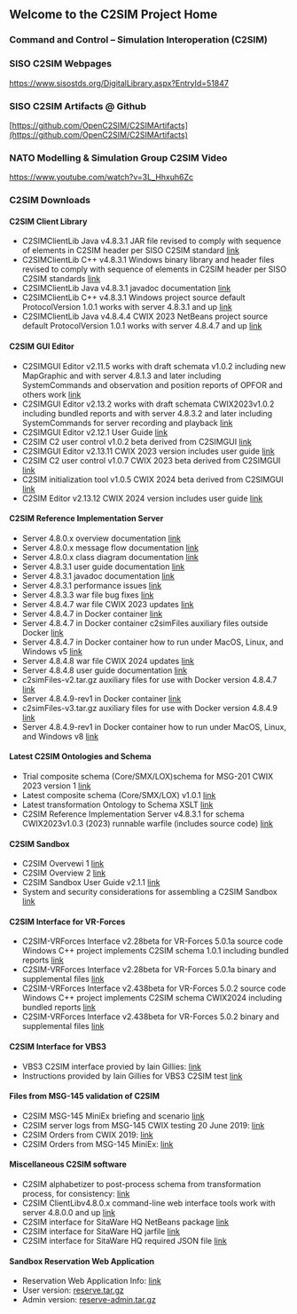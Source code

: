 ## Welcome to the C2SIM Project Home

### Command and Control – Simulation Interoperation (C2SIM)

### SISO C2SIM Webpages
https://www.sisostds.org/DigitalLibrary.aspx?EntryId=51847 

### SISO C2SIM Artifacts @ Github
[https://github.com/OpenC2SIM/C2SIMArtifacts](https://github.com/OpenC2SIM/C2SIMArtifacts)

### NATO Modelling & Simulation Group C2SIM Video
https://www.youtube.com/watch?v=3L_Hhxuh6Zc

### C2SIM Downloads
#### C2SIM Client Library
- C2SIMClientLib Java v4.8.3.1 JAR file revised to comply with sequence of elements in C2SIM header per SISO C2SIM standard [link](https://github.com/OpenC2SIM/OpenC2SIM.github.io/blob/master/C2SIMClientLibv4.8.3.1.zip) 
- C2SIMClientLib C++ v4.8.3.1 Windows binary library and header files revised to comply with sequence of elements in C2SIM header per SISO C2SIM standards [link](https://github.com/OpenC2SIM/OpenC2SIM.github.io/blob/master/C%2B%2BC2SIMClientLibBinaryv4.8.3.1.zip) 
- C2SIMClientLib Java v4.8.3.1 javadoc documentation [link](https://github.com/OpenC2SIM/OpenC2SIM.github.io/blob/master/C2SIMClient_Libv4.8.3.1-javadoc.zip)
- C2SIMClientLib C++ v4.8.3.1 Windows project source default ProtocolVersion 1.0.1 works with server 4.8.3.1 and up [link](https://github.com/OpenC2SIM/OpenC2SIM.github.io/blob/master/C%2B%2BC2SIMClientLibv4.8.3.1.zip)
- C2SIMClientLib Java v4.8.4.4 CWIX 2023 NetBeans project source default ProtocolVersion 1.0.1 works with server 4.8.4.7 and up [link](https://github.com/OpenC2SIM/https---github.com-OpenC2SIM-MSG201CWIX/blob/main/C2SIMClientLibv4.8.4.4.zip)

#### C2SIM GUI Editor
- C2SIMGUI Editor v2.11.5 works with draft schemata v1.0.2 including new MapGraphic and with server 4.8.1.3 and later including SystemCommands and observation and position reports of OPFOR and others work [link](https://github.com/OpenC2SIM/OpenC2SIM.github.io/blob/master/C2SIMGUIv2.11.5.zip)
- C2SIMGUI Editor v2.13.2 works with draft schemata CWIX2023v1.0.2 including bundled reports and with server 4.8.3.2 and later including SystemCommands for server recording and playback [link](https://github.com/OpenC2SIM/OpenC2SIM.github.io/blob/master/C2SIMGUIv2.13.2.zip)
- C2SIMGUI Editor v2.12.1 User Guide [link](https://github.com/OpenC2SIM/OpenC2SIM.github.io/blob/master/C2SIMGUI_User_Guide_v2.12.1.pdf)
- C2SIM C2 user control v1.0.2 beta derived from C2SIMGUI [link](https://github.com/OpenC2SIM/OpenC2SIM.github.io/blob/master/C2SIMcontrolv1.0.2.zip)
- C2SIMGUI Editor v2.13.11 CWIX 2023 version includes user guide [link](https://github.com/OpenC2SIM/https---github.com-OpenC2SIM-MSG201CWIX/blob/main/C2SIMGUIv2.13.11.zip)
- C2SIM C2 user control v1.0.7 CWIX 2023 beta derived from C2SIMGUI [link](https://github.com/OpenC2SIM/https---github.com-OpenC2SIM-MSG201CWIX/blob/main/C2SIMcontrolv1.0.7.zip)
- C2SIM initialization tool v1.0.5 CWIX 2024 beta derived from C2SIMGUI [link](https://cloud.c4i.gmu.edu/index.php/s/pdNY5NWfrF8CJjb)
- C2SIM Editor v2.13.12 CWIX 2024 version includes user guide [link](https://cloud.c4i.gmu.edu/index.php/s/WFPyBEjW3pxDgfq)

#### C2SIM Reference Implementation Server
- Server 4.8.0.x overview documentation [link](https://github.com/OpenC2SIM/OpenC2SIM.github.io/blob/master/MSCOE_Server-22May.pdf)
- Server 4.8.0.x message flow documentation [link](https://github.com/OpenC2SIM/OpenC2SIM.github.io/blob/master/C2SIM%20Server%20Message%20Flow_20200325.pdf)
- Server 4.8.0.x class diagram documentation [link](https://github.com/OpenC2SIM/OpenC2SIM.github.io/blob/master/C2SIM_Server_UML.pdf)
- Server 4.8.3.1 user guide documentation [link](https://github.com/OpenC2SIM/OpenC2SIM.github.io/blob/master/C2SIMServerReferenceImplementationDocumentation4.8.3.1.pdf)
- Server 4.8.3.1 javadoc documentation [link](https://github.com/OpenC2SIM/OpenC2SIM.github.io/blob/master/C2SIMServerv4.8.3.1-apidocs.zip)
- Server 4.8.3.1 performance issues [link](https://github.com/OpenC2SIM/OpenC2SIM.github.io/blob/master/C2SIM_Server_Performance_CWIX22.pdf)
- Server 4.8.3.3 war file bug fixes [link](https://github.com/OpenC2SIM/OpenC2SIM.github.io/blob/master/C2SIMServer%23%234.8.3.3.war)
- Server 4.8.4.7 war file CWIX 2023 updates [link](https://github.com/OpenC2SIM/https---github.com-OpenC2SIM-MSG201CWIX/blob/main/C2SIMServer%23%234.8.4.7.war)
- Server 4.8.4.7 in Docker container [link](https://github.com/OpenC2SIM/https---github.com-OpenC2SIM-MSG201CWIX/blob/main/c2sim-docker-4.8.4.7.tar.gz)
- Server 4.8.4.7 in Docker container c2simFiles auxiliary files outside Docker [link](https://cloud.c4i.gmu.edu/index.php/s/msyQmZbbsgEKEdM)
- Server 4.8.4.7 in Docker container how to run under MacOS, Linux, and Windows v5 [link](https://github.com/OpenC2SIM/https---github.com-OpenC2SIM-MSG201CWIX/blob/main/configure_docker_C2SIM_server_v6.pdf)
- Server 4.8.4.8 war file CWIX 2024 updates [link](https://cloud.c4i.gmu.edu/index.php/s/f3bJ3Gn29LXyZiY)
- Server 4.8.4.8 user guide documentation [link](https://github.com/OpenC2SIM/https---github.com-OpenC2SIM-MSG201CWIX/blob/main/C2SIM_Server_Reference_Implementation_Documentation_4.8.4.8.pdf)
- c2simFiles-v2.tar.gz auxiliary files for use with Docker version 4.8.4.7 [link](https://cloud.c4i.gmu.edu/index.php/s/4JYXzJCZWdPgP4s)
- Server 4.8.4.9-rev1 in Docker container [link](https://cloud.c4i.gmu.edu/index.php/s/L7wyQ9skwB9Bp6P)
- c2simFiles-v3.tar.gz auxiliary files for use with Docker version 4.8.4.9 [link](https://cloud.c4i.gmu.edu/index.php/s/jKyEDN2nWqsmwHF)
- Server 4.8.4.9-rev1 in Docker container how to run under MacOS, Linux, and Windows v8 [link](https://cloud.c4i.gmu.edu/index.php/s/eyyYSSZWRYJwJfi)

#### Latest C2SIM Ontologies and Schema
- Trial composite schema (Core/SMX/LOX)schema for MSG-201 CWIX 2023 version 1 [link](https://github.com/OpenC2SIM/OpenC2SIM.github.io/blob/master/C2SIM_SMX_LOX_CWIX2023v2.xsd)
- Latest composite schema (Core/SMX/LOX) v1.0.1 [link](https://github.com/OpenC2SIM/OpenC2SIM.github.io/blob/master/C2SIM_SMX_LOX_V1.0.1.xsd)
- Latest transformation Ontology to Schema XSLT [link](https://github.com/OpenC2SIM/OpenC2SIM.github.io/blob/master/C2SIMOntologyToC2SIMSchemaV1.0.1.xslt)
- C2SIM Reference Implementation Server v4.8.3.1 for schema CWIX2023v1.0.3 (2023) runnable warfile (includes source code) [link](https://github.com/OpenC2SIM/OpenC2SIM.github.io/blob/master/C2SIMServer%23%234.8.3.1.war)

#### C2SIM Sandbox
- C2SIM Overvewi 1 [link](https://github.com/OpenC2SIM/OpenC2SIM.github.io/blob/master/C2SIMoverview2%2Cpdf.pdf)
- C2SIM Overview 2 [link](https://github.com/OpenC2SIM/OpenC2SIM.github.io/blob/master/C2SIM-Overview1.pdf)
- C2SIM Sandbox User Guide v2.1.1 [link](https://github.com/OpenC2SIM/OpenC2SIM.github.io/blob/master/C2SIM%20SandBox%20User%20Guide%20v2.1.1.pdf)
- System and security considerations for assembling a C2SIM Sandbox [link](https://github.com/OpenC2SIM/OpenC2SIM.github.io/blob/master/AssemblingC2SIMSandbox.pdf)

#### C2SIM Interface for VR-Forces
- C2SIM-VRForces Interface v2.28beta for VR-Forces 5.0.1a source code Windows C++ project implements C2SIM schema 1.0.1 including bundled reports [link](https://github.com/OpenC2SIM/OpenC2SIM.github.io/blob/master/c2simVRFinterfacev2.29.zip)
- C2SIM-VRForces Interface v2.28beta for VR-Forces 5.0.1a binary and supplemental files [link](https://github.com/OpenC2SIM/OpenC2SIM.github.io/blob/master/Install-C2SIM-VRFv2.29.zip)
- C2SIM-VRForces Interface v2.438beta for VR-Forces 5.0.2 source code Windows C++ project implements C2SIM schema CWIX2024 including bundled reports [link](https://cloud.c4i.gmu.edu/index.php/s/b2wwqBrRCsARC2c)
- C2SIM-VRForces Interface v2.438beta for VR-Forces 5.0.2 binary and supplemental files [link](https://cloud.c4i.gmu.edu/index.php/s/mzK3nJPc978gGio)

#### C2SIM Interface for VBS3
- VBS3 C2SIM interface provied by Iain Gillies:
    [link](https://github.com/OpenC2SIM/OpenC2SIM.github.io/blob/master/VBS3_C2Sim.zip)
- Instructions provided by Iain Gillies for VBS3 C2SIM test
    [link](https://github.com/OpenC2SIM/OpenC2SIM.github.io/blob/master/c2sim-test.Intro.zip)

#### Files from MSG-145 validation of C2SIM
- C2SIM MSG-145 MiniEx briefing and scenario [link](https://github.com/OpenC2SIM/OpenC2SIM.github.io/blob/master/C2SIM_CAX_Forum_2019.pdf)
- C2SIM server logs from MSG-145 CWIX testing 20 June 2019:
    [link](https://github.com/OpenC2SIM/OpenC2SIM.github.io/blob/master/MSG-145_CWIX2019_serverlogs.zip)
- C2SIM Orders from CWIX 2019:
    [link](https://github.com/OpenC2SIM/OpenC2SIM.github.io/blob/master/OrdersCWIX2019-rev1.zip)
- C2SIM Orders from MSG-145 MiniEx:
    [link](https://github.com/OpenC2SIM/OpenC2SIM.github.io/blob/master/OrdersMiniEx.zip)

#### Miscellaneous C2SIM software
- C2SIM alphabetizer to post-process schema from transformation process, for consistency: 
     [link](https://github.com/OpenC2SIM/OpenC2SIM.github.io/blob/master/C2SIMAlphabetize1.0.0beta.zip)
- C2SIM ClientLibv4.8.0.x command-line web interface tools work with server 4.8.0.0 and up [link](https://github.com/OpenC2SIM/OpenC2SIM.github.io/blob/master/C2SIMClientLib-command-line.zip)
- C2SIM interface for SitaWare HQ NetBeans package [link](SWC2S.zip)
- C2SIM interface for SitaWare HQ jarfile [link](SWC2S-1.0_ALL.jar)
- C2SIM interface for SitaWare HQ required JSON file [link](SWsymbol.json)

#### Sandbox Reservation Web Application
- Reservation Web Application Info: [link](https://github.com/OpenC2SIM/OpenC2SIM.github.io/raw/master/C2SIM%20Sandbox%20Reservation%20System%20Info.pdf)
- User version: [reserve.tar.gz](https://github.com/OpenC2SIM/OpenC2SIM.github.io/raw/master/reserve.tar.gz)
- Admin version: [reserve-admin.tar.gz](https://github.com/OpenC2SIM/OpenC2SIM.github.io/raw/master/reserve-admin.tar.gz)
